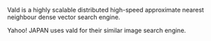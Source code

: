 Vald is a highly scalable distributed high-speed approximate nearest neighbour dense vector search engine.  

Yahoo! JAPAN uses vald for their similar image search engine.
